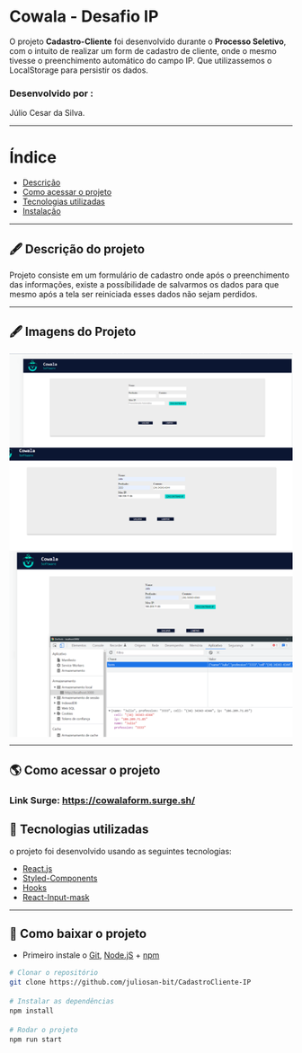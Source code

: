 # Cowala - Desafio IP

O projeto **Cadastro-Cliente** foi desenvolvido durante o **Processo Seletivo**, com o intuito de realizar um form de cadastro de cliente, onde o mesmo tivesse o preenchimento automático do campo IP. Que utilizassemos o LocalStorage para persistir os dados.

### Desenvolvido por :

Júlio Cesar da Silva.

---

# Índice

- [Descrição](#-descrição-do-projeto)
- [Como acessar o projeto](#-como-acessar-o-projeto)
- [Tecnologias utilizadas](#-tecnologias-utilizadas)
- [Instalação](#-como-baixar-o-projeto)

---

## 🖋 Descrição do projeto

Projeto consiste em um formulário de cadastro onde após o preenchimento das informações, existe a possíbilidade de salvarmos os dados para que mesmo após a tela ser reiniciada esses dados não sejam perdidos.

---

## 🖋 Imagens do Projeto

<img align="center" src="./src/Assets/Captura de tela 2022-01-22 200137.png" alt="Foto da projeto"/>
<img align="center" src="./src/Assets/Captura de tela 2022-01-22 200208.png" alt="Foto do projeto"/>
<img align="center" src="./src/Assets/Captura de tela 2022-01-22 200241.png" alt="Foto do projeto"/>

---

## 🌎 Como acessar o projeto


### Link Surge: https://cowalaform.surge.sh/



## 🚀 Tecnologias utilizadas

o projeto foi desenvolvido usando as seguintes tecnologias:

- [React.js](https://pt-br.reactjs.org/docs/getting-started.html)
- [Styled-Components](https://styled-components.com/docs)
- [Hooks](https://pt-br.reactjs.org/docs/hooks-intro.html)
- [React-Input-mask](https://www.npmjs.com/package/react-input-mask)

---

## 💾 Como baixar o projeto

- Primeiro instale o [Git](https://git-scm.com/), [Node.jS](https://nodejs.org/pt-br/download/) + [npm](https://www.npmjs.com/get-npm)

```bash
# Clonar o repositório
git clone https://github.com/juliosan-bit/CadastroCliente-IP

# Instalar as dependências
npm install

# Rodar o projeto
npm run start
```
